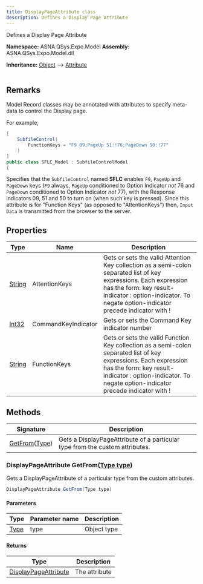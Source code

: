 ```yaml
---
title: DisplayPageAttribute class
description: Defines a Display Page Attribute 
---
```


Defines a Display Page Attribute 

**Namespace:** ASNA.QSys.Expo.Model
**Assembly:** ASNA.QSys.Expo.Model.dll

**Inheritance:** [Object](https://docs.microsoft.com/en-us/dotnet/api/system.object) --> [Attribute](https://docs.microsoft.com/en-us/dotnet/api/system.attribute)
<br>
<br>

## Remarks

Model Record classes may be annotated with attributes to specify meta-data to control the Display page.

For example,


```cs
[
    SubfileControl(
        FunctionKeys = "F9 09;PageUp 51:!76;PageDown 50:!77"
    )
]
public class SFLC_Model : SubfileControlModel
{
```

Specifies that the `SubfileControl` named **SFLC** enables `F9`, `PageUp` and `PageDown` keys (`F9` always, `PageUp` conditioned to Option Indicator *not* 76 and `PageDown` conditioned to Option Indicator *not* 77), with the Response indicators 09, 51 and 50 to turn on (when such key is pressed). Since this attribute is for "Function Keys" (as opposed to "AttentionKeys") then, `Input Data` is transmitted from the browser to the server.


## Properties

| Type | Name | Description
| --- | --- | --- 
| [String](https://learn.microsoft.com/en-us/dotnet/api/system.string?view=net-8.0) | AttentionKeys | Gets or sets the valid Attention Key collection as a semi-colon separated list of key expressions. Each expression has the form: key result-indicator : option-indicator. To negate option-indicator precede indicator with ! |
| [Int32](https://learn.microsoft.com/en-us/dotnet/csharp/language-reference/builtin-types/integral-numeric-types) | CommandKeyIndicator | Gets or sets the Command Key indicator number |
| [String](https://learn.microsoft.com/en-us/dotnet/api/system.string?view=net-8.0) | FunctionKeys | Gets or sets the valid Function Key collection as a semi-colon separated list of key expressions. Each expression has the form: key result-indicator : option-indicator. To negate option-indicator precede indicator with ! |

## Methods

| Signature | Description |
| --- | --- |
| [GetFrom](#displaypageattribute-getfromtype-type)([Type](https://docs.microsoft.com/en-us/dotnet/api/system.type)) | Gets a DisplayPageAttribute of a particular type from the custom attributes.

### DisplayPageAttribute GetFrom([Type type](https://docs.microsoft.com/en-us/dotnet/api/system.type))

Gets a DisplayPageAttribute of a particular type from the custom attributes.

```cs
DisplayPageAttribute GetFrom(Type type)
```

#### Parameters

| Type | Parameter name | Description
| --- | --- | ---
| [Type](https://docs.microsoft.com/en-us/dotnet/api/system.type) | type | Object type

#### Returns

| Type | Description
| --- | ---
| [DisplayPageAttribute](/reference/expo/qsys-expo-model/display-page-attribute.html) | The attribute
